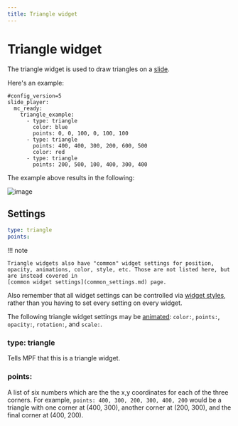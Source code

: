 ```yaml
---
title: Triangle widget
---
```


# Triangle widget


The triangle widget is used to draw triangles on a
[slide](../slides/index.md).

Here's an example:

``` mpf-mc-config
#config_version=5
slide_player:
  mc_ready:
    triangle_example:
      - type: triangle
        color: blue
        points: 0, 0, 100, 0, 100, 100
      - type: triangle
        points: 400, 400, 300, 200, 600, 500
        color: red
      - type: triangle
        points: 200, 500, 100, 400, 300, 400
```

The example above results in the following:

![image](/displays/images/triangle.png)

## Settings

``` yaml
type: triangle
points:
```

!!! note

    Triangle widgets also have "common" widget settings for position,
    opacity, animations, color, style, etc. Those are not listed here, but
    are instead covered in
    [common widget settings](common_settings.md) page.

Also remember that all widget settings can be controlled via
[widget styles](styles.md), rather than you having to set every setting on every
widget.

The following triangle widget settings may be
[animated](animation.md):
`color:`, `points:`, `opacity:`, `rotation:`, and `scale:`.

### type: triangle

Tells MPF that this is a triangle widget.

### points:

A list of six numbers which are the the x,y coordinates for each of the
three corners. For example, `points: 400, 300, 200, 300, 400, 200` would
be a triangle with one corner at (400, 300), another corner at (200,
300), and the final corner at (400, 200).
